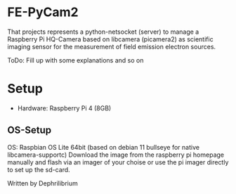 # FE-PyCam2

That projects represents a python-netsocket (server) to manage a Raspberry Pi HQ-Camera based on libcamera (picamera2) as scientific imaging sensor for the measurement of field emission electron sources.

ToDo:
Fill up with some explanations and so on


# Setup
- Hardware: Raspberry Pi 4 (8GB)
## OS-Setup
OS: Raspbian OS Lite 64bit (based on debian 11 bullseye for native libcamera-supportc)
Download the image from the raspberry pi homepage manually and flash via an imager of your choise or use the pi imager directly to set up the sd-card.

Written by Dephrilibrium
